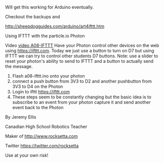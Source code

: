 Will get this working for Arduino eventually.


Checkout the backups and 

http://sheepdogguides.com/arduino/art4ifttt.htm





Using IFTTT with the particle.io Photon

Video [video A08-IFTTT](https://youtu.be/DOlYkTn84Bs?list=PL57Dnr1H_egsL0r4RXPA4PY2yZhOJk5Nr&t=5s) Have your Photon control other devices on the web using https://ifttt.com. Today we just use a button to turn on D7 but using IFTTT we can try to control other students D7 buttons. Note: use a slider to reset your photon's ability to send to IFTTT and a button to actually send the message.

1. Flash a08-ifttt.ino onto your photon
1. connect a push button from 3V3 to D2 and another pushbutton from 3V3 to D4 on the Photon
1. Login to ifttt  https://ifttt.com
1. These steps seem to be constantly changing but the basic idea is to subscribe to an event from your photon capture it 
and send another event back to the Photon





By Jeremy Ellis

Canadian High School Robotics Teacher

Maker of http://www.rocksetta.com

Twitter https://twitter.com/rocksetta

Use at your own risk!
